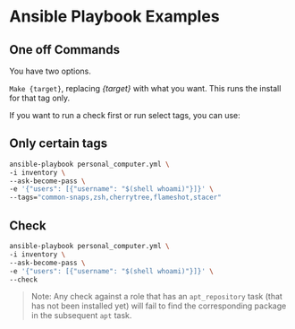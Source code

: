 # Ansible Playbook Examples

## One off Commands

You have two options.

`Make {target}`, replacing *{target}* with what you want.
This runs the install for that tag only.

If you want to run a check first or run select tags, you can use:

## Only certain tags

```bash
ansible-playbook personal_computer.yml \
-i inventory \
--ask-become-pass \
-e '{"users": [{"username": "$(shell whoami)"}]}' \
--tags="common-snaps,zsh,cherrytree,flameshot,stacer"
```

## Check

```bash
ansible-playbook personal_computer.yml \
-i inventory \
--ask-become-pass \
-e '{"users": [{"username": "$(shell whoami)"}]}' \
--check
```

> Note: Any check against a role that has an `apt_repository` task
> (that has not been installed yet) will fail to
> find the corresponding package in the subsequent `apt` task.
